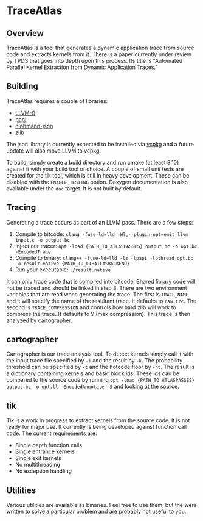 # TraceAtlas

## Overview

TraceAtlas is a tool that generates a dynamic application trace from source code and extracts kernels from it. There is a paper currently under review by TPDS that goes into depth upon this process. Its title is "Automated Parallel Kernel Extraction from Dynamic Application Traces."

## Building

TraceAtlas requires a couple of libraries:
* [LLVM-9](https://llvm.org/)
* [papi](https://icl.utk.edu/papi/)
* [nlohmann-json](https://github.com/nlohmann/json)
* [zlib](https://www.zlib.net/)

The json library is currently expected to be installed via [vcpkg](https://github.com/Microsoft/vcpkg) and a future update will also move LLVM to vcpkg.

To build, simply create a build directory and run cmake (at least 3.10) against it with your build tool of choice. A couple of small unit tests are created for the tik tool, which is still in heavy development. These can be disabled with the `ENABLE_TESTING` option. Doxygen documentation is also available under the `doc` target. It is not built by default.

## Tracing

Generating a trace occurs as part of an LLVM pass. There are a few steps:

1. Compile to bitcode: `clang -fuse-ld=lld -Wl,--plugin-opt=emit-llvm input.c -o output.bc`
2. Inject our tracer: `opt -load {PATH_TO_ATLASPASSES} output.bc -o opt.bc -EncodedTrace`
3. Compile to binary: `clang++ -fuse-ld=lld -lz -lpapi -lpthread opt.bc -o result.native {PATH_TO_LIBATLASBACKEND}`
4. Run your executable: `./result.native`

It can only trace code that is compiled into bitcode. Shared library code will not be traced and should be linked in step 3. There are two environment variables that are read when generating the trace. The first is `TRACE_NAME` and it will specify the name of the resultant trace. It defaults to `raw.trc`. The second is `TRACE_COMPRESSION` and controls how hard zlib will work to compress the trace. It defaults to 9 (max compression). This trace is then analyzed by cartographer.

## cartographer

Cartographer is our trace analysis tool. To detect kernels simply call it with the input trace file specified by `-i` and the result by `-k`. The probability threshold can be specified by `-t` and the hotcode floor by `-ht`. The result is a dictionary containing kernels and basic block ids. These ids can be compared to the source code by running `opt -load {PATH_TO_ATLASPASSES} output.bc -o opt.ll -EncodedAnnotate -S` and looking at the source.

## tik

Tik is a work in progress to extract kernels from the source code. It is not ready for major use. It currently is being developed against function call code. The current requirements are:
* Single depth function calls
* Single entrance kernels
* Single exit kernels
* No multithreading
* No exception handling

## Utilities

Various utilities are available as binaries. Feel free to use them, but the were written to solve a particular problem and are probably not useful to you.